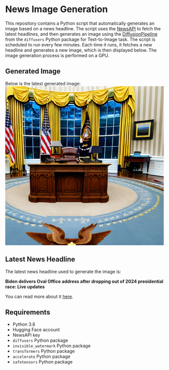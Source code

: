 # News Image Generation
This repository contains a Python script that automatically generates an image based on a news headline. The script uses the [NewsAPI](https://newsapi.org/) to fetch the latest headlines, and then generates an image using the [DiffusionPipeline](https://github.com/huggingface/diffusers) from the `diffusers` Python package for Text-to-Image task.
The script is scheduled to run every few minutes. Each time it runs, it fetches a new headline and generates a new image, which is then displayed below. The image generation process is performed on a GPU.

## Generated Image
Below is the latest generated image:
![Generated Image](image.png)

## Latest News Headline
The latest news headline used to generate the image is:

**Biden delivers Oval Office address after dropping out of 2024 presidential race: Live updates**

You can read more about it [here](https://news.google.com/rss/articles/CBMimAFBVV95cUxPOFZmZkx1aWJHOGRwcy0xczBvNUJFSFUxWGZka1VlYzI5aUR1dS1FajloUXhtMllOR1d2ajFSOWdXQjVlUWxwOW44enVGQ01Eenc0QlYxR1VRSm56M2p4UXZSaWFVZ0s0UVJCWjVUTndOcThiZ2lxeVFwMW94Y0Z1clhZMWFmTmljRklzdUpWMHp0R0dNaGliaQ?oc=5).

## Requirements
- Python 3.8
- Hugging Face account
- NewsAPI key
- `diffusers` Python package
- `invisible_watermark` Python package
- `transformers` Python package
- `accelerate` Python package
- `safetensors` Python package

